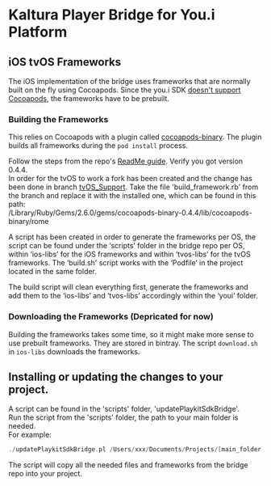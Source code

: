 # Kaltura Player Bridge for You.i Platform

## iOS tvOS Frameworks

The iOS implementation of the bridge uses frameworks that are normally built on the fly using Cocoapods. Since the you.i SDK [doesn't support Cocoapods](https://stackoverflow.com/c/youi-tv/questions/3912), the frameworks have to be prebuilt.

### Building the Frameworks

This relies on Cocoapods with a plugin called [cocoapods-binary](https://github.com/leavez/cocoapods-binary). The plugin builds all frameworks during the `pod install` process. 

Follow the steps from the repo's [ReadMe guide](https://github.com/leavez/cocoapods-binary). Verify you got version 0.4.4.  
In order for the tvOS to work a fork has been created and the change has been done in branch [tvOS_Support](https://github.com/x-NR-x/cocoapods-binary/tree/tvOS_Support). Take the file 'build_framework.rb' from the branch and replace it with the installed one, which can be found in this path:  
/Library/Ruby/Gems/2.6.0/gems/cocoapods-binary-0.4.4/lib/cocoapods-binary/rome

A script has been created in order to generate the frameworks per OS, the script can be found under the ‘scripts’ folder in the bridge repo per OS, within ‘ios-libs’ for the iOS frameworks and within ‘tvos-libs’ for the tvOS frameworks. The ‘build.sh' script works with the ‘Podfile’ in the project located in the same folder.

The build script will clean everything first, generate the frameworks and add them to the ‘ios-libs’ and ‘tvos-libs’ accordingly within the ‘youi’ folder.

### Downloading the Frameworks (Depricated for now)

Building the frameworks takes some time, so it might make more sense to use prebuilt frameworks. They are stored in bintray. The script `download.sh` in `ios-libs` downloads the frameworks.

## Installing or updating the changes to your project.

A script can be found in the 'scripts' folder, 'updatePlaykitSdkBridge'.  
Run the script from the 'scripts' folder, the path to your main folder is needed.  
For example:

```swift
./updatePlaykitSdkBridge.pl /Users/xxx/Documents/Projects/[main_folder]
```

The script will copy all the needed files and frameworks from the bridge repo into your project.
